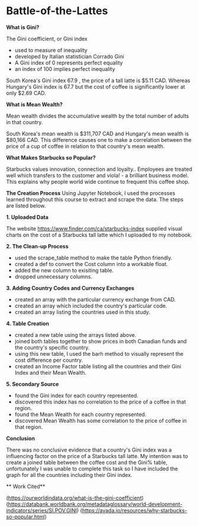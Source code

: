 # Battle-of-the-Lattes

**What is Gini?**
  
  The Gini coefficient, or Gini index
  - used to measure of inequality
  - developed by Italian statistician Corrado Gini 
  - A Gini index of 0 represents perfect equality
  - an index of 100 implies perfect inequality 

South Korea's Gini index 67.9 , the price of a tall latte is $5.11 CAD. Whereas Hungary's Gini index is 67.7 but the cost of coffee is significantly lower at only $2.69 CAD.

**What is Mean Wealth?**

Mean wealth divides the accumulative wealth by the total number of adults in that country.

South Korea's mean wealth is $311,707 CAD and Hungary's mean wealth is $80,166 CAD. This difference causes one to make a correlation between the price of a cup of coffee in relation to that country's mean wealth.

**What Makes Starbucks so Popular?**

Starbucks values innovation, connection and loyalty.. Employees are treated well which transfers to the customer and viola! - a brilliant business model. This explains why people world wide continue to frequent this coffee shop.

**The Creation Process**
Using Jupyter Notebook, I used the processes learned throughout this course to extract and scrape the data. The steps are listed below.

**1.  Uploaded Data**

The website https://www.finder.com/ca/starbucks-index supplied visual charts on the cost of a Starbucks tall latte which I uploaded to my notebook.

**2.  The Clean-up Process**

  - used the scrape_table method to make the table Python friendly.
  - created a def to convert the Cost column into a workable float.
  - added the new column to exisiting table.
  - dropped unnecessary columns.

**3.  Adding Country Codes and Currency Exchanges**

  -  created an array with the particular currency exchange from CAD.
  -  created an array which included the country's particular code.
  -  created an array listing the countries used in this study.

**4.  Table Creation**

  -  created a new table using the arrays listed above.
  -  joined both tables together to show prices in both Canadian funds and the country's specific country.
  -  using this new table, I used the barh method to visually represent the cost difference per country.
  -  created an Income Factor table listing all the countries and their Gini Index and their Mean Wealth.


**5.  Secondary Source**

  -  found the Gini index for each country represented.
  -  discovered this index has no correlation to the price of a coffee in that region.
  -  found the Mean Wealth for each country represented.
  -  discovered Mean Wealth has some correlation to the price of coffee in that region.

**Conclusion**

There was no conclusive evidence that a country's Gini index was a influencing factor on the price of a Starbucks tall latte. My intention was to create a joined table between the coffee cost and the Gini% table, unfortunately I was unable to complete this task so I have included the graph for all the countries including their Gini index.

** Work Cited**

(https://ourworldindata.org/what-is-the-gini-coefficient)
(https://databank.worldbank.org/metadataglossary/world-development-indicators/series/SI.POV.GINI)
(https://avada.io/resources/why-starbucks-so-popular.html)
